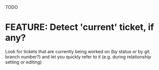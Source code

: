 TODO

# FEATURE: Detect 'current' ticket, if any?

Look for tickets that are currently being worked on (by status or by git branch number?) and let you quickly refer to it (e.g. during relationship setting or editing)


[requires git integration unless it runs on status alone]: 5 (BLOCKED_BY)
[noticed during]: 7 (REFERENCES)
[kinda the same thing as]: 21 (RELATES_TO)
